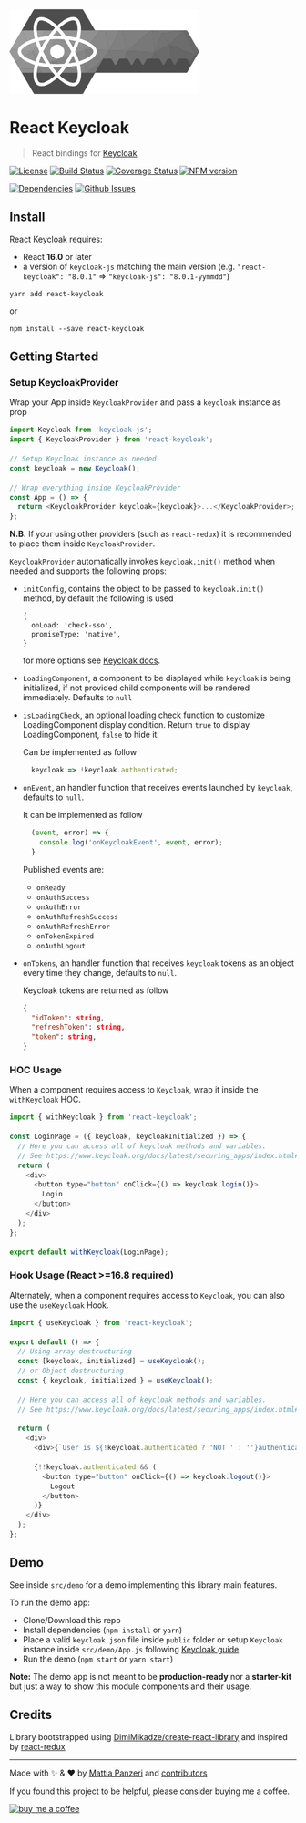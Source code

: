 ![React Keycloak](/art/react-keycloak-logo.png?raw=true "React Keycloak Logo")

# React Keycloak

> React bindings for [Keycloak](https://www.keycloak.org/)

[![License](https://img.shields.io/github/license/panz3r/react-keycloak.svg)](https://github.com/panz3r/react-keycloak/blob/master/LICENSE.md)
[![Build Status](https://travis-ci.com/panz3r/react-keycloak.svg?branch=master)](https://travis-ci.com/panz3r/react-keycloak)
[![Coverage Status](https://coveralls.io/repos/github/panz3r/react-keycloak/badge.svg?branch=master)](https://coveralls.io/github/panz3r/react-keycloak?branch=master)
[![NPM version](https://img.shields.io/npm/v/react-keycloak.svg)](https://www.npmjs.com/package/react-keycloak)

[![Dependencies](https://img.shields.io/david/panz3r/react-keycloak.svg)](https://github.com/panz3r/react-keycloak)
[![Github Issues](https://img.shields.io/github/issues/panz3r/react-keycloak.svg)](https://github.com/panz3r/react-keycloak/issues)

## Install

React Keycloak requires:

- React **16.0** or later
- a version of `keycloak-js` matching the main version (e.g. `"react-keycloak": "8.0.1"` => `"keycloak-js": "8.0.1-yymmdd"`)

```
yarn add react-keycloak
```

or

```
npm install --save react-keycloak
```

## Getting Started

### Setup KeycloakProvider

Wrap your App inside `KeycloakProvider` and pass a `keycloak` instance as prop

```js
import Keycloak from 'keycloak-js';
import { KeycloakProvider } from 'react-keycloak';

// Setup Keycloak instance as needed
const keycloak = new Keycloak();

// Wrap everything inside KeycloakProvider
const App = () => {
  return <KeycloakProvider keycloak={keycloak}>...</KeycloakProvider>;
};
```

**N.B.** If your using other providers (such as `react-redux`) it is recommended to place them inside `KeycloakProvider`.

`KeycloakProvider` automatically invokes `keycloak.init()` method when needed and supports the following props:

- `initConfig`, contains the object to be passed to `keycloak.init()` method, by default the following is used

      {
        onLoad: 'check-sso',
        promiseType: 'native',
      }

  for more options see [Keycloak docs](https://www.keycloak.org/docs/latest/securing_apps/index.html#init-options).

- `LoadingComponent`, a component to be displayed while `keycloak` is being initialized, if not provided child components will be rendered immediately. Defaults to `null`

- `isLoadingCheck`, an optional loading check function to customize LoadingComponent display condition. Return `true` to display LoadingComponent, `false` to hide it.

  Can be implemented as follow
  ```js
    keycloak => !keycloak.authenticated;
  ```

- `onEvent`, an handler function that receives events launched by `keycloak`, defaults to `null`.

  It can be implemented as follow
  ```js
    (event, error) => {
      console.log('onKeycloakEvent', event, error);
    }
  ```
  Published events are:
    - `onReady`
    - `onAuthSuccess`
    - `onAuthError`
    - `onAuthRefreshSuccess`
    - `onAuthRefreshError`
    - `onTokenExpired`
    - `onAuthLogout`

- `onTokens`, an handler function that receives `keycloak` tokens as an object every time they change, defaults to `null`.

  Keycloak tokens are returned as follow
  ```json
  {
    "idToken": string,
    "refreshToken": string,
    "token": string,
  }
  ```

### HOC Usage

When a component requires access to `Keycloak`, wrap it inside the `withKeycloak` HOC.

```js
import { withKeycloak } from 'react-keycloak';

const LoginPage = ({ keycloak, keycloakInitialized }) => {
  // Here you can access all of keycloak methods and variables.
  // See https://www.keycloak.org/docs/latest/securing_apps/index.html#javascript-adapter-reference
  return (
    <div>
      <button type="button" onClick={() => keycloak.login()}>
        Login
      </button>
    </div>
  );
};

export default withKeycloak(LoginPage);
```

### Hook Usage (React >=16.8 required)

Alternately, when a component requires access to `Keycloak`, you can also use the `useKeycloak` Hook.

```js
import { useKeycloak } from 'react-keycloak';

export default () => {
  // Using array destructuring
  const [keycloak, initialized] = useKeycloak();
  // or Object destructuring
  const { keycloak, initialized } = useKeycloak();

  // Here you can access all of keycloak methods and variables.
  // See https://www.keycloak.org/docs/latest/securing_apps/index.html#javascript-adapter-reference

  return (
    <div>
      <div>{`User is ${!keycloak.authenticated ? 'NOT ' : ''}authenticated`}</div>

      {!!keycloak.authenticated && (
        <button type="button" onClick={() => keycloak.logout()}>
          Logout
        </button>
      )}
    </div>
  );
};
```

## Demo

See inside `src/demo` for a demo implementing this library main features.

To run the demo app:
- Clone/Download this repo
- Install dependencies (`npm install` or `yarn`)
- Place a valid `keycloak.json` file inside `public` folder or setup `Keycloak` instance inside `src/demo/App.js` following [Keycloak guide](https://www.keycloak.org/docs/latest/securing_apps/index.html#_javascript_adapter)
- Run the demo (`npm start` or `yarn start`)

**Note:** The demo app is not meant to be **production-ready** nor a **starter-kit** but just a way to show this module components and their usage.

## Credits

Library bootstrapped using [DimiMikadze/create-react-library](https://github.com/DimiMikadze/create-react-library) and inspired by [react-redux](https://github.com/reduxjs/react-redux)

---

Made with :sparkles: & :heart: by [Mattia Panzeri](https://github.com/panz3r) and [contributors](https://github.com/panz3r/react-keycloak/graphs/contributors)

If you found this project to be helpful, please consider buying me a coffee.

[![buy me a coffee](https://www.buymeacoffee.com/assets/img/custom_images/orange_img.png)](https://buymeacoff.ee/4f18nT0Nk)
